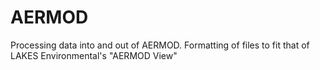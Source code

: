 # AERMOD
Processing data into and out of AERMOD. Formatting of files to fit that of LAKES Environmental's "AERMOD View"
